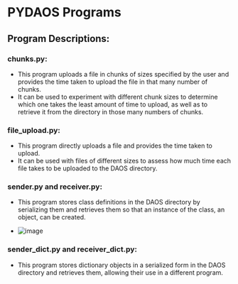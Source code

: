# PYDAOS Programs

## Program Descriptions:

### chunks.py:
- This program uploads a file in chunks of sizes specified by the user and provides the time taken to upload the file in that many number of chunks. 
- It can be used to experiment with different chunk sizes to determine which one takes the least amount of time to upload, as well as to retrieve it from the directory in those many numbers of chunks.

### file_upload.py:
- This program directly uploads a file and provides the time taken to upload. 
- It can be used with files of different sizes to assess how much time each file takes to be uploaded to the DAOS directory.

### sender.py and receiver.py:
- This program stores class definitions in the DAOS directory by serializing them and retrieves them so that an instance of the class, an object, can be created.

- 
  ![image](https://github.com/HPE-MSRIT-CSE-2024/PYDAOS-Programs/assets/164491690/5e8dae4f-4be0-4648-a596-2d64b5337699)


### sender_dict.py and receiver_dict.py:
- This program stores dictionary objects in a serialized form in the DAOS directory and retrieves them, allowing their use in a different program.
